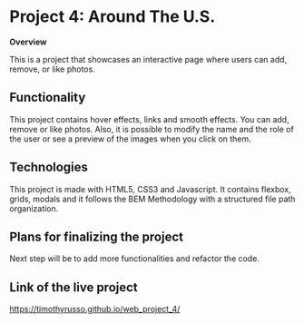 # Project 4: Around The U.S.

**Overview**

This is a project that showcases an interactive page where users can add, remove, or like photos.

## Functionality

This project contains hover effects, links and smooth effects. You can add, remove or like photos. Also, it is possible to modify the name and the role of the user or see a preview of the images when you click on them.

## Technologies

This project is made with HTML5, CSS3 and Javascript. It contains flexbox, grids, modals and it follows the BEM Methodology with a structured file path organization.

## Plans for finalizing the project

Next step will be to add more functionalities and refactor the code.

## Link of the live project

https://timothyrusso.github.io/web_project_4/
